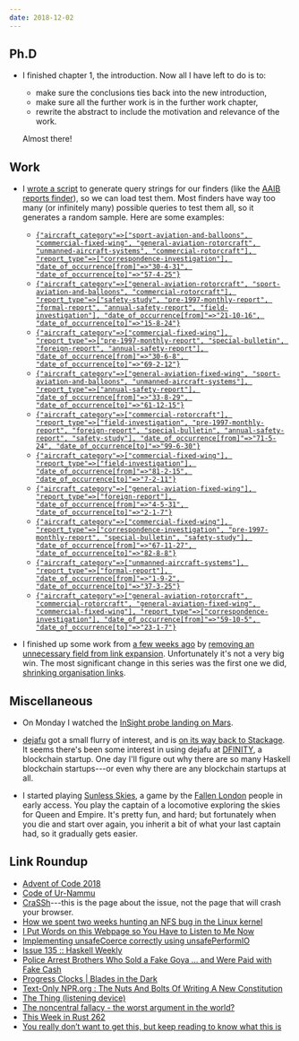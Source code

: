 ```yaml
---
date: 2018-12-02
---
```


## Ph.D

- I finished chapter 1, the introduction.  Now all I have left to do
  is to:
  - make sure the conclusions ties back into the new introduction,
  - make sure all the further work is in the further work chapter,
  - rewrite the abstract to include the motivation and relevance of
    the work.

  Almost there!

## Work

- I [wrote a script][] to generate query strings for our finders (like
  the [AAIB reports finder][]), so we can load test them.  Most
  finders have way too many (or infinitely many) possible queries to
  test them all, so it generates a random sample.  Here are some
  examples:

  - [`{"aircraft_category"=>["sport-aviation-and-balloons", "commercial-fixed-wing", "general-aviation-rotorcraft", "unmanned-aircraft-systems", "commercial-rotorcraft"], "report_type"=>["correspondence-investigation"], "date_of_occurrence[from]"=>"30-4-31", "date_of_occurrence[to]"=>"57-4-25"}`](https://www.gov.uk/aaib-reports?aircraft_category%5B%5D=sport-aviation-and-balloons&aircraft_category%5B%5D=commercial-fixed-wing&aircraft_category%5B%5D=general-aviation-rotorcraft&aircraft_category%5B%5D=unmanned-aircraft-systems&aircraft_category%5B%5D=commercial-rotorcraft&date_of_occurrence%5Bfrom%5D=30-4-31&date_of_occurrence%5Bto%5D=57-4-25&report_type%5B%5D=correspondence-investigation)
  - [`{"aircraft_category"=>["general-aviation-rotorcraft", "sport-aviation-and-balloons", "commercial-rotorcraft"], "report_type"=>["safety-study", "pre-1997-monthly-report", "formal-report", "annual-safety-report", "field-investigation"], "date_of_occurrence[from]"=>"21-10-16", "date_of_occurrence[to]"=>"15-8-24"}`](https://www.gov.uk/aaib-reports?aircraft_category%5B%5D=general-aviation-rotorcraft&aircraft_category%5B%5D=sport-aviation-and-balloons&aircraft_category%5B%5D=commercial-rotorcraft&date_of_occurrence%5Bfrom%5D=21-10-16&date_of_occurrence%5Bto%5D=15-8-24&report_type%5B%5D=safety-study&report_type%5B%5D=pre-1997-monthly-report&report_type%5B%5D=formal-report&report_type%5B%5D=annual-safety-report&report_type%5B%5D=field-investigation)
  - [`{"aircraft_category"=>["commercial-fixed-wing"], "report_type"=>["pre-1997-monthly-report", "special-bulletin", "foreign-report", "annual-safety-report"], "date_of_occurrence[from]"=>"30-6-8", "date_of_occurrence[to]"=>"69-2-12"}`](https://www.gov.uk/aaib-reports?aircraft_category%5B%5D=commercial-fixed-wing&date_of_occurrence%5Bfrom%5D=30-6-8&date_of_occurrence%5Bto%5D=69-2-12&report_type%5B%5D=pre-1997-monthly-report&report_type%5B%5D=special-bulletin&report_type%5B%5D=foreign-report&report_type%5B%5D=annual-safety-report)
  - [`{"aircraft_category"=>["general-aviation-fixed-wing", "sport-aviation-and-balloons", "unmanned-aircraft-systems"], "report_type"=>["annual-safety-report"], "date_of_occurrence[from]"=>"33-8-29", "date_of_occurrence[to]"=>"61-12-15"}`](https://www.gov.uk/aaib-reports?aircraft_category%5B%5D=general-aviation-fixed-wing&aircraft_category%5B%5D=sport-aviation-and-balloons&aircraft_category%5B%5D=unmanned-aircraft-systems&date_of_occurrence%5Bfrom%5D=33-8-29&date_of_occurrence%5Bto%5D=61-12-15&report_type%5B%5D=annual-safety-report)
  - [`{"aircraft_category"=>["commercial-rotorcraft"], "report_type"=>["field-investigation", "pre-1997-monthly-report", "foreign-report", "special-bulletin", "annual-safety-report", "safety-study"], "date_of_occurrence[from]"=>"71-5-24", "date_of_occurrence[to]"=>"99-6-30"}`](https://www.gov.uk/aaib-reports?aircraft_category%5B%5D=commercial-rotorcraft&date_of_occurrence%5Bfrom%5D=71-5-24&date_of_occurrence%5Bto%5D=99-6-30&report_type%5B%5D=field-investigation&report_type%5B%5D=pre-1997-monthly-report&report_type%5B%5D=foreign-report&report_type%5B%5D=special-bulletin&report_type%5B%5D=annual-safety-report&report_type%5B%5D=safety-study)
  - [`{"aircraft_category"=>["commercial-fixed-wing"], "report_type"=>["field-investigation"], "date_of_occurrence[from]"=>"81-2-15", "date_of_occurrence[to]"=>"7-2-11"}`](https://www.gov.uk/aaib-reports?aircraft_category%5B%5D=commercial-fixed-wing&date_of_occurrence%5Bfrom%5D=81-2-15&date_of_occurrence%5Bto%5D=7-2-11&report_type%5B%5D=field-investigation)
  - [`{"aircraft_category"=>["general-aviation-fixed-wing"], "report_type"=>["foreign-report"], "date_of_occurrence[from]"=>"4-5-31", "date_of_occurrence[to]"=>"2-1-7"}`](https://www.gov.uk/aaib-reports?aircraft_category%5B%5D=general-aviation-fixed-wing&date_of_occurrence%5Bfrom%5D=4-5-31&date_of_occurrence%5Bto%5D=2-1-7&report_type%5B%5D=foreign-report)
  - [`{"aircraft_category"=>["commercial-fixed-wing"], "report_type"=>["correspondence-investigation", "pre-1997-monthly-report", "special-bulletin", "safety-study"], "date_of_occurrence[from]"=>"67-11-27", "date_of_occurrence[to]"=>"82-8-8"}`](https://www.gov.uk/aaib-reports?aircraft_category%5B%5D=commercial-fixed-wing&date_of_occurrence%5Bfrom%5D=67-11-27&date_of_occurrence%5Bto%5D=82-8-8&report_type%5B%5D=correspondence-investigation&report_type%5B%5D=pre-1997-monthly-report&report_type%5B%5D=special-bulletin&report_type%5B%5D=safety-study)
  - [`{"aircraft_category"=>["unmanned-aircraft-systems"], "report_type"=>["formal-report"], "date_of_occurrence[from]"=>"1-9-2", "date_of_occurrence[to]"=>"37-3-25"}`](https://www.gov.uk/aaib-reports?aircraft_category%5B%5D=unmanned-aircraft-systems&date_of_occurrence%5Bfrom%5D=1-9-2&date_of_occurrence%5Bto%5D=37-3-25&report_type%5B%5D=formal-report)
  - [`{"aircraft_category"=>["general-aviation-rotorcraft", "commercial-rotorcraft", "general-aviation-fixed-wing", "commercial-fixed-wing"], "report_type"=>["correspondence-investigation"], "date_of_occurrence[from]"=>"59-10-5", "date_of_occurrence[to]"=>"23-1-7"}`](https://www.gov.uk/aaib-reports?aircraft_category%5B%5D=general-aviation-rotorcraft&aircraft_category%5B%5D=commercial-rotorcraft&aircraft_category%5B%5D=general-aviation-fixed-wing&aircraft_category%5B%5D=commercial-fixed-wing&date_of_occurrence%5Bfrom%5D=59-10-5&date_of_occurrence%5Bto%5D=23-1-7&report_type%5B%5D=correspondence-investigation)

- I finished up some work from [a few weeks ago][] by [removing an
  unnecessary field from link expansion][].  Unfortunately it's not a
  very big win.  The most significant change in this series was the
  first one we did, [shrinking organisation links][].

[wrote a script]: https://github.com/alphagov/govuk-load-testing/tree/master/test-data-scripts/finder-facets
[AAIB reports finder]: https://www.gov.uk/aaib-reports
[a few weeks ago]: weeknotes-007.html
[removing an unnecessary field from link expansion]: https://github.com/alphagov/publishing-api/pull/1397
[shrinking organisation links]: https://github.com/alphagov/publishing-api/pull/1349

## Miscellaneous

- On Monday I watched the [InSight probe landing on Mars][].

- [dejafu][] got a small flurry of interest, and is [on its way back
  to Stackage][].  It seems there's been some interest in using dejafu
  at [DFINITY][], a blockchain startup.  One day I'll figure out why
  there are so many Haskell blockchain startups---or even why there
  are any blockchain startups at all.

- I started playing [Sunless Skies][], a game by the [Fallen London][]
  people in early access.  You play the captain of a locomotive
  exploring the skies for Queen and Empire.  It's pretty fun, and
  hard; but fortunately when you die and start over again, you inherit
  a bit of what your last captain had, so it gradually gets easier.

[InSight probe landing on Mars]: https://mars.nasa.gov/insight/
[dejafu]: https://github.com/barrucadu/dejafu
[on its way back to Stackage]: https://github.com/commercialhaskell/stackage/pull/4197
[DFINITY]: https://dfinity.org/
[Sunless Skies]: http://www.failbettergames.com/sunless-skies/
[Fallen London]: https://www.fallenlondon.com/

## Link Roundup

- [Advent of Code 2018](https://adventofcode.com/)
- [Code of Ur-Nammu](https://en.wikipedia.org/wiki/Code_of_Ur-Nammu)
- [CraSSh](https://cras.sh/)---this is the page about the issue, not the page that will crash your browser.
- [How we spent two weeks hunting an NFS bug in the Linux kernel](https://about.gitlab.com/2018/11/14/how-we-spent-two-weeks-hunting-an-nfs-bug/)
- [I Put Words on this Webpage so You Have to Listen to Me Now](https://christine.website/blog/experimental-rilkef-2018-11-30)
- [Implementing unsafeCoerce correctly using unsafePerformIO](https://www.reddit.com/r/haskell/comments/a1bz5h/implementing_unsafecoerce_correctly_using/)
- [Issue 135 :: Haskell Weekly](https://haskellweekly.news/issues/135.html)
- [Police Arrest Brothers Who Sold a Fake Goya … and Were Paid with Fake Cash](https://news.artnet.com/art-world/police-arrest-brothers-who-sold-a-fake-goya-and-were-paid-with-fake-cash-262919)
- [Progress Clocks | Blades in the Dark](https://bladesinthedark.com/progress-clocks)
- [Text-Only NPR.org : The Nuts And Bolts Of Writing A New Constitution](https://text.npr.org/s.php?sId=133657355)
- [The Thing (listening device)](https://en.wikipedia.org/wiki/The_Thing_(listening_device))
- [The noncentral fallacy - the worst argument in the world?](https://www.lesswrong.com/posts/yCWPkLi8wJvewPbEp/the-noncentral-fallacy-the-worst-argument-in-the-world)
- [This Week in Rust 262](https://this-week-in-rust.org/blog/2018/11/27/this-week-in-rust-262/)
- [You really don’t want to get this, but keep reading to know what this is](https://nyaa.si/view/1097157)
